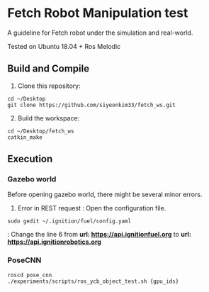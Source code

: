 # Fetch Robot Manipulation test 
A guideline for Fetch robot under the simulation and real-world.

Tested on Ubuntu 18.04 + Ros Melodic

## Build and Compile
1. Clone this repository:
~~~
cd ~/Desktop
git clone https://github.com/siyeonkim33/fetch_ws.git
~~~
2. Build the workspace:
~~~
cd ~/Desktop/fetch_ws
catkin_make
~~~

## Execution

### Gazebo world
Before opening gazebo world, there might be several minor errors.

1. Error in REST request
: Open the configuration file.
~~~
sudo gedit ~/.ignition/fuel/config.yaml 
~~~
: Change the line 6 from **url: https://api.ignitionfuel.org** to **url: https://api.ignitionrobotics.org**

### PoseCNN
~~~
roscd pose_cnn
./experiments/scripts/ros_ycb_object_test.sh {gpu_ids}
~~~
